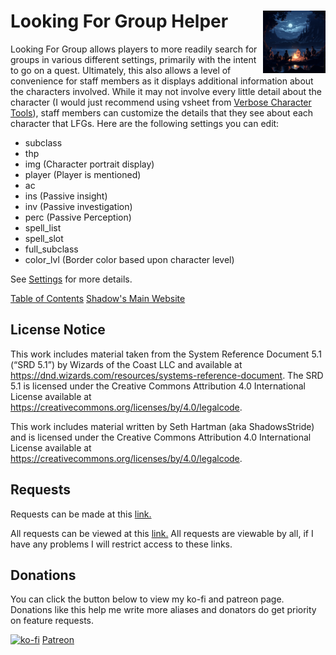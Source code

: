 <h1>Looking For Group Helper<img align="right" src="Data/image.png" width="100px"></h1>

Looking For Group allows players to more readily search for groups in various different settings, primarily with the intent to go on a quest. Ultimately, this also allows a level of convenience for staff members as it displays additional information about the characters involved. While it may not involve every little detail about the character (I would just recommend using vsheet from [Verbose Character Tools](https://avrae.io/dashboard/workshop/5f7385fe647bb0a416316d1d)), staff members can customize the details that they see about each character that LFGs. Here are the following settings you can edit:

- subclass
- thp
- img (Character portrait display)
- player (Player is mentioned)
- ac
- ins (Passive insight)
- inv (Passive investigation)
- perc (Passive Perception)
- spell_list
- spell_slot
- full_subclass
- color_lvl (Border color based upon character level)

See [Settings](https://github.com/Shadow-Draconic-Development/Avrae-Looking-For-Group-Helper/blob/main/Code/settings/settings.md) for more details.

[Table of Contents](https://github.com/Shadow-Draconic-Development/Avrae-Looking-For-Group-Helper/blob/main/ToC.md)
[Shadow's Main Website](https://shadow-draconic-development.github.io/.github/)

## License Notice

This work includes material taken from the System Reference Document 5.1 (“SRD 5.1”) by Wizards of the Coast LLC and available at https://dnd.wizards.com/resources/systems-reference-document. The SRD 5.1 is licensed under the Creative Commons Attribution 4.0 International License available at https://creativecommons.org/licenses/by/4.0/legalcode.

This work includes material written by Seth Hartman (aka ShadowsStride) and is licensed under the Creative Commons Attribution 4.0 International License available at https://creativecommons.org/licenses/by/4.0/legalcode.

## Requests
Requests can be made at this [link.](https://forms.gle/YYkyPcBb1WHXWMYE6)

All requests can be viewed at this  [link.](https://docs.google.com/spreadsheets/d/1OyW78hh1ARDHeDu4hF4X2TxcpYSrrArprs8pkQB3zo4/edit?usp=sharing) All requests are viewable by all, if I have any problems I will restrict access to these links.

## Donations
You can click the button below to view my ko-fi and patreon page. Donations like this help me write more aliases and donators do get priority on feature requests.

[![ko-fi](https://ko-fi.com/img/githubbutton_sm.svg)](https://ko-fi.com/F2F6MG4NH) [Patreon](https://www.patreon.com/bePatron?u=47388431) 